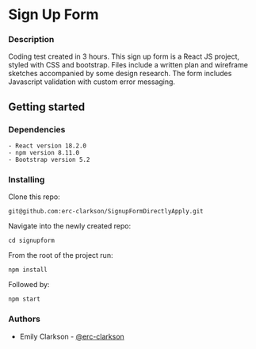 # Sign Up Form 
### Description 
Coding test created in 3 hours. 
This sign up form is a React JS project, styled with CSS and bootstrap. 
Files include a written plan and wireframe sketches accompanied by some design research. 
The form includes Javascript validation with custom error messaging. 


## Getting started 
### Dependencies 
```
- React version 18.2.0 
- npm version 8.11.0
- Bootstrap version 5.2
```

### Installing
Clone this repo:
```
git@github.com:erc-clarkson/SignupFormDirectlyApply.git
```

Navigate into the newly created repo:
```
cd signupform
```

From the root of the project run:
```
npm install
```
Followed by:
```
npm start
```

### Authors
- Emily Clarkson - [@erc-clarkson](https://github.com/erc-clarkson)
